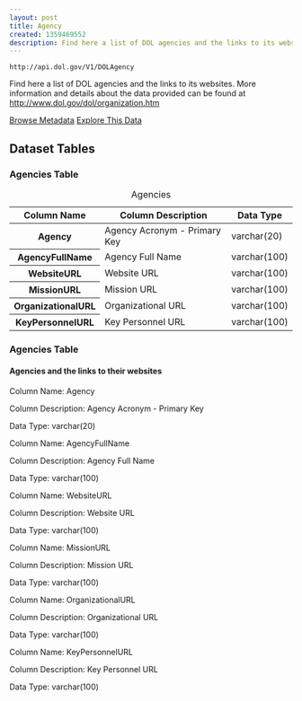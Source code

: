 ```yaml
---
layout: post
title: Agency
created: 1359469552
description: Find here a list of DOL agencies and the links to its websites.
---
```


```
http://api.dol.gov/V1/DOLAgency
```

<p>Find here a list of DOL agencies and the links to its websites. More information and details about the data provided can be found at <a href="http://www.dol.gov/dol/organization.htm">http://www.dol.gov/dol/organization.htm</a></p>

<a href ="http://api.dol.gov/V1/DOLAgency/$metadata" class="button radius button_dataset">Browse Metadata</a>
<a href ="https://devtools.dol.gov/APISampler/Home/Index1?datasetName=DOL%20Agency" class="button radius button_dataset">Explore This Data</a>

## Dataset Tables  

<div class="dsktp_tbl">
	<h3>Agencies Table</h3>
	<table summary="Agencies and the links to their websites">
		<caption>Agencies</caption>
		<thead>
			<tr>
				<th scope="col">Column Name</th>
				<th scope="col">Column Description</th>
				<th scope="col">Data Type</th>
			</tr>
		</thead>
		<tbody>
			<tr>
				<th scope="row">Agency</th>
				<td>Agency Acronym - Primary Key</td>
				<td>varchar(20)</td>
			</tr>
			<tr>
				<th scope="row">AgencyFullName</th>
				<td>Agency Full Name</td>
				<td>varchar(100)</td>
			</tr>
			<tr>
				<th scope="row">WebsiteURL</th>
				<td>Website URL</td>
				<td>varchar(100)</td>
			</tr>
			<tr>
				<th scope="row">MissionURL</th>
				<td>Mission URL</td>
				<td>varchar(100)</td>
			</tr>
			<tr>
				<th scope="row">OrganizationalURL</th>
				<td>Organizational URL</td>
				<td>varchar(100)</td>
			</tr>
			<tr>
				<th scope="row">KeyPersonnelURL</th>
				<td>Key Personnel URL</td>
				<td>varchar(100)</td>
			</tr>
		</tbody>
	</table>
</div>

<div class="mbl_tbl">
	<h3>Agencies Table</h3>
	<h4>Agencies and the links to their websites</h4>
	<div class="odd_row">
		<p class="mbl-strng">Column Name: Agency</p>
		<p><span class="mbl-strng">Column Description:</span> Agency Acronym - Primary Key</p>
		<p><span class="mbl-strng">Data Type:</span> varchar(20)</p>		
	</div>
	<div class="even_row">
		<p class="mbl-strng">Column Name: AgencyFullName</p>
		<p><span class="mbl-strng">Column Description:</span> Agency Full Name</p>
		<p><span class="mbl-strng">Data Type:</span> varchar(100)</p>		
	</div>
	<div class="odd_row">
		<p class="mbl-strng">Column Name: WebsiteURL</p>
		<p><span class="mbl-strng">Column Description:</span> Website URL</p>
		<p><span class="mbl-strng">Data Type:</span> varchar(100)</p>		
	</div>
	<div class="even_row">
		<p class="mbl-strng">Column Name: MissionURL</p>
		<p><span class="mbl-strng">Column Description:</span> Mission URL</p>
		<p><span class="mbl-strng">Data Type:</span> varchar(100)</p>		
	</div>
	<div class="odd_row">
		<p class="mbl-strng">Column Name: OrganizationalURL</p>
		<p><span class="mbl-strng">Column Description:</span> Organizational URL</p>
		<p><span class="mbl-strng">Data Type:</span> varchar(100)</p>		
	</div>
	<div class="even_row">
		<p class="mbl-strng">Column Name: KeyPersonnelURL</p>
		<p><span class="mbl-strng">Column Description:</span> Key Personnel URL</p>
		<p><span class="mbl-strng">Data Type:</span> varchar(100)</p>		
	</div>
</div>
